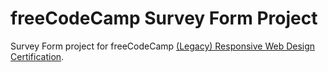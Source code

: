 # freeCodeCamp Survey Form Project

Survey Form project for freeCodeCamp [(Legacy) Responsive Web Design Certification](https://www.freecodecamp.org/learn/2022/responsive-web-design/build-a-survey-form-project/build-a-survey-form).